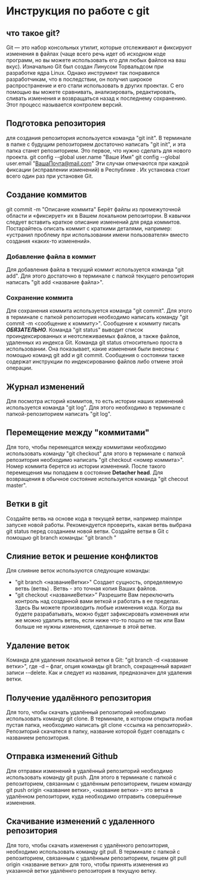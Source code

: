 # Инструкция по работе с git
## что такое git?
Git — это набор консольных утилит, которые отслеживают и фиксируют изменения в файлах (чаще всего речь идет об исходном коде программ, но вы можете использовать его для любых файлов на ваш вкус). Изначально Git был создан Линусом Торвальдсом при разработке ядра Linux. Однако инструмент так понравился разработчикам, что в последствии, он получил широкое распространение и его стали использовать в других проектах. С его помощью вы можете сравнивать, анализировать, редактировать, сливать изменения и возвращаться назад к последнему сохранению. Этот процесс называется контролем версий.
## Подготовка репозитория
для создания репозитория используется команда "git init". В терминале в папке с будущим репозиторием достаточно написать "git init", и эта папка станет репозиторием.
Это первое, что нужно сделать для нового проекта.
git config --global user.name "Ваше Имя"
git config --global user.email "ВашаПочта@mail.com"
Эти случаи отмечаются при каждой фиксации (исправлении изменений) в Республике . Их установка стоит всего один раз при установке Git.
## Создание коммитов
git commit -m "Описание коммита"
Берёт файлы из промежуточной области и «фиксирует» их в Вашем локальном репозитории. В кавычки следует вставить краткое описание изменений для ряда коммитов. Постарайтесь описать коммит с краткими деталями, например: «устранил проблему при использовании имени пользователя» вместо создания «каких-то изменений».
### Добавление файла в коммит
Для добавления файла в текущий коммит используется команда "git add". Для этого достаточно в терминале с папкой текущего репозитория написать "git add <название файла>".
### Сохранение коммита
Для сохранения коммита используется команда "git commit". Для этого в терминале с папкой репозитория необходимо написать команду "git commit -m <сообщение к коммиту>". Сообщение к коммиту писать ***ОБЯЗАТЕЛЬНО***.
Команда "git status" выводит список проиндексированных и неотслеживаемых файлов, а также файлов, удаленных из индекса Git. Команда git status относительно проста в использовании. Она показывает, какие изменения были внесены с помощью команд git add и git commit. Сообщения о состоянии также содержат инструкции по индексированию файлов либо отмене этой операции.
## Журнал изменений
Для посмотра историй коммитов, то есть истории наших изменений используется команда "git log". Для этого необходимо в терминале с папкой-репозиторием написать "git log".
## Перемещение между "коммитами"
Для того, чтобы перемещатся между коммитами необходимо использовать команду "git checkout" для этого в терминале с папкой репозитория необходимо написать "git checkout <номер коммита>". Номер коммита берется из истории изменений. После такого перемещения мы попадаем в состояние **Detacher head**. Для возвращения в обычное состояние используется команда "git checout master".
## Ветки в git
Создайте ветвь на основе кода в текущей ветви, например mainпри запуске новой работы. Рекомендуется проверить, какая ветвь выбрана git status перед созданием новой ветви.
Создайте ветви в Git с помощью git branch команды:
"git branch <branchname>"
## Слияние веток и решение конфликтов
Для слияние веток используются следующие команды:
- "git branch <названиеВетки>"
Создает сущность, определяемую ветвь (ветвь) . Ветвь - это точная копия Ваших файлов.
- "git checkout <названиеВетки>”
Разрешите Вам переключить контроль над созданной вами веткой и работать в ее пределах. Здесь Вы можете производить любые изменения кода. Когда вы будете разрабатывать, можно будет зафиксировать изменения или же можно удалить ветвь, если ниже что-то пошло не так или Вам больше не нужны изменения, сделанные в этой ветке.
## Удаление веток
Команда для удаления локальной ветки в Git:
"git branch -d  <название ветки>", где
-d – флаг, опция команды git branch, сокращенный вариант записи --delete. Как и следует из названия, предназначен для удаления ветки.
## Получение удалённого репозитория
Для того, чтобы скачать удалённый репозиторий необходимо использовать команду git clone. В терминале, в котором открыта любая пустая папка, необходимо написать git clone <ссылка на репозиторий>. Репозиторий скачатеся в папку, название которой будет совпадать с названием репозитория.
## Отправка изменений Github
Для отправки изменений в удалённый репозиторий необходимо использовать команду git push. Для этого в терминале с папкой с репозиторием, связанным с удалённым репозиторием, пишем команду git push origin <название ветки>, <название ветки> - это ветка в удалённом репозитории, куда необходимо отправить совершённые изменения.
##  Скачивание изменений с удаленного репозитория
Для того, чтобы скачать изменения с удалённого репозитория, необходимо использовать команду git pull. В терминале с папкой с репозиторием, связанным с удалённым репозиторием, пишем git pull origin <название ветки> для того, чтобы принять изменения из указанной ветки удалённго репозитория в текущую ветку.
